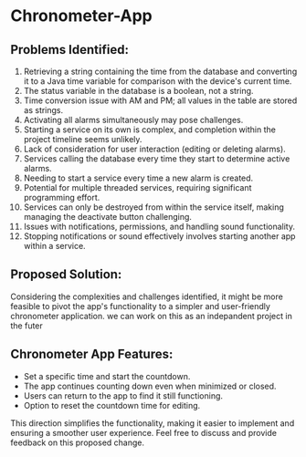 # Chronometer-App

## Problems Identified:
1. Retrieving a string containing the time from the database and converting it to a Java time variable for comparison with the device's current time.
2. The status variable in the database is a boolean, not a string.
3. Time conversion issue with AM and PM; all values in the table are stored as strings.
4. Activating all alarms simultaneously may pose challenges.
5. Starting a service on its own is complex, and completion within the project timeline seems unlikely.
6. Lack of consideration for user interaction (editing or deleting alarms).
7. Services calling the database every time they start to determine active alarms.
8. Needing to start a service every time a new alarm is created.
9. Potential for multiple threaded services, requiring significant programming effort.
10. Services can only be destroyed from within the service itself, making managing the deactivate button challenging.
11. Issues with notifications, permissions, and handling sound functionality.
12. Stopping notifications or sound effectively involves starting another app within a service.

## Proposed Solution:
Considering the complexities and challenges identified, it might be more feasible to pivot the app's functionality to a simpler and user-friendly chronometer application. we can work on this as an indepandent project in the futer 

## Chronometer App Features:
- Set a specific time and start the countdown.
- The app continues counting down even when minimized or closed.
- Users can return to the app to find it still functioning.
- Option to reset the countdown time for editing.

This direction simplifies the functionality, making it easier to implement and ensuring a smoother user experience. Feel free to discuss and provide feedback on this proposed change.


